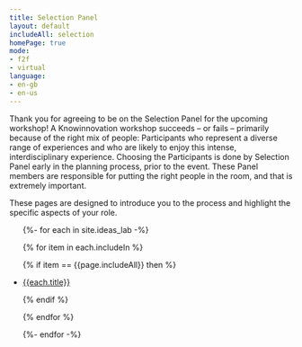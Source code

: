 ```yaml
---
title: Selection Panel
layout: default
includeAll: selection
homePage: true
mode:
- f2f
- virtual
language:
- en-gb
- en-us
---
```

Thank you for agreeing to be on the Selection Panel for the upcoming workshop! A Knowinnovation workshop succeeds – or fails – primarily because of the right mix of people: Participants who represent a diverse range of experiences and who are likely to enjoy this intense, interdisciplinary experience. Choosing the Participants is done by Selection Panel early in the planning process, prior to the event. These Panel members are responsible for putting the right people in the room, and that is extremely important. 

These pages are designed to introduce you to the process and highlight the specific aspects of your role.
<ul>
{%- for each in site.ideas_lab -%}

{% for item in each.includeIn %}

{% if item == {{page.includeAll}} then %}

<li><a href="{{each.url}}">{{each.title}}</a></li>

{% endif %}

{% endfor %}

{%- endfor -%}
</ul>
